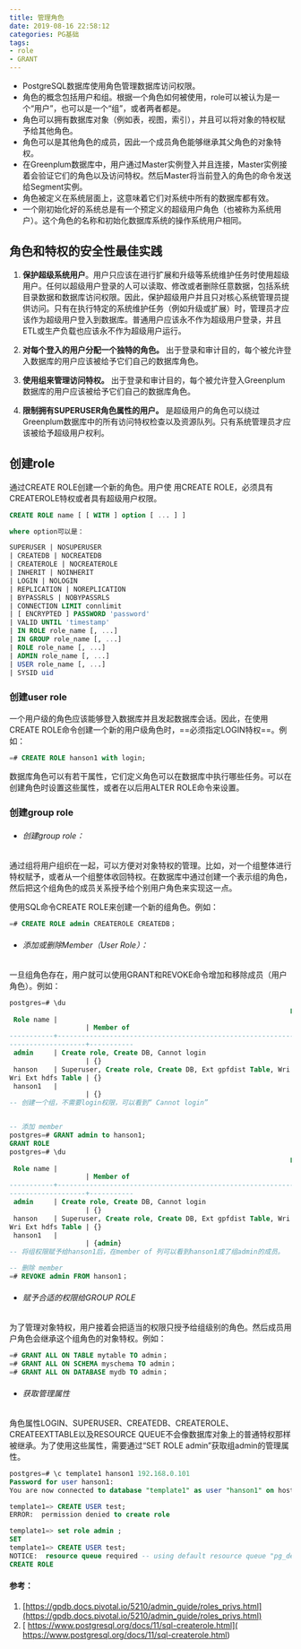 ```yaml
---
title: 管理角色
date: 2019-08-16 22:58:12
categories: PG基础
tags: 
- role
- GRANT
---
```



- PostgreSQL数据库使用角色管理数据库访问权限。
- 角色的概念包括用户和组。根据一个角色如何被使用，role可以被认为是一个“用户”，也可以是一个“组”，或者两者都是。
- 角色可以拥有数据库对象（例如表，视图，索引），并且可以将对象的特权赋予给其他角色。
- 角色可以是其他角色的成员，因此一个成员角色能够继承其父角色的对象特权。
- 在Greenplum数据库中，用户通过Master实例登入并且连接，Master实例接着会验证它们的角色以及访问特权。然后Master将当前登入的角色的命令发送给Segment实例。
- 角色被定义在系统层面上，这意味着它们对系统中所有的数据库都有效。
- 一个刚初始化好的系统总是有一个预定义的超级用户角色（也被称为系统用户）。这个角色的名称和初始化数据库系统的操作系统用户相同。


## 角色和特权的安全性最佳实践
1. **保护超级系统用户**。用户只应该在进行扩展和升级等系统维护任务时使用超级用户。任何以超级用户登录的人可以读取、修改或者删除任意数据，包括系统目录数据和数据库访问权限。因此，保护超级用户并且只对核心系统管理员提供访问。只有在执行特定的系统维护任务（例如升级或扩展）时，管理员才应该作为超级用户登入到数据库。普通用户应该永不作为超级用户登录，并且ETL或生产负载也应该永不作为超级用户运行。

2. **对每个登入的用户分配一个独特的角色。** 出于登录和审计目的，每个被允许登入数据库的用户应该被给予它们自己的数据库角色。
3. **使用组来管理访问特权。** 出于登录和审计目的，每个被允许登入Greenplum数据库的用户应该被给予它们自己的数据库角色。

4. **限制拥有SUPERUSER角色属性的用户。** 是超级用户的角色可以绕过Greenplum数据库中的所有访问特权检查以及资源队列。只有系统管理员才应该被给予超级用户权利。

## 创建role
通过CREATE ROLE创建一个新的角色。用户使
用CREATE ROLE，必须具有CREATEROLE特权或者具有超级用户权限。
```SQL
CREATE ROLE name [ [ WITH ] option [ ... ] ]

where option可以是：

SUPERUSER | NOSUPERUSER
| CREATEDB | NOCREATEDB
| CREATEROLE | NOCREATEROLE
| INHERIT | NOINHERIT
| LOGIN | NOLOGIN
| REPLICATION | NOREPLICATION
| BYPASSRLS | NOBYPASSRLS
| CONNECTION LIMIT connlimit
| [ ENCRYPTED ] PASSWORD 'password'
| VALID UNTIL 'timestamp'
| IN ROLE role_name [, ...]
| IN GROUP role_name [, ...]
| ROLE role_name [, ...]
| ADMIN role_name [, ...]
| USER role_name [, ...]
| SYSID uid
```

### 创建user role
一个用户级的角色应该能够登入数据库并且发起数据库会话。因此，在使用CREATE ROLE命令创建一个新的用户级角色时，==必须指定LOGIN特权==。例如：

```SQL 
=# CREATE ROLE hanson1 with login;
```
数据库角色可以有若干属性，它们定义角色可以在数据库中执行哪些任务。可以在创建角色时设置这些属性，或者在以后用ALTER ROLE命令来设置。

### 创建group role
- ###### 创建group role：
通过组将用户组织在一起，可以方便对对象特权的管理。比如，对一个组整体进行特权赋予，或者从一个组整体收回特权。在数据库中通过创建一个表示组的角色，然后把这个组角色的成员关系授予给个别用户角色来实现这一点。

使用SQL命令CREATE ROLE来创建一个新的组角色。例如：
```SQL
=# CREATE ROLE admin CREATEROLE CREATEDB；
```

- ###### 添加或删除Member（User Role）：
一旦组角色存在，用户就可以使用GRANT和REVOKE命令增加和移除成员（用户角色）。例如：
```SQL
postgres=# \du
                                                                      List of roles
 Role name |                                                           Attributes
                   | Member of
-----------+--------------------------------------------------------------------------------------------------------------
-------------------+-----------
 admin     | Create role, Create DB, Cannot login
                   | {}
 hanson    | Superuser, Create role, Create DB, Ext gpfdist Table, Wri Ext gpfdist Table, Ext http Table, Ext hdfs Table,
Wri Ext hdfs Table | {}
 hanson1   |
                   | {}
-- 创建一个组，不需要login权限，可以看到“ Cannot login”


-- 添加 member
postgres=# GRANT admin to hanson1;
GRANT ROLE
postgres=# \du
                                                                      List of roles
 Role name |                                                           Attributes
                   | Member of
-----------+--------------------------------------------------------------------------------------------------------------
-------------------+-----------
 admin     | Create role, Create DB, Cannot login
                   | {}
 hanson    | Superuser, Create role, Create DB, Ext gpfdist Table, Wri Ext gpfdist Table, Ext http Table, Ext hdfs Table,
Wri Ext hdfs Table | {}
 hanson1   |
                   | {admin}
-- 将组权限赋予给hanson1后，在member of 列可以看到hanson1成了组admin的成员。

-- 删除 member
=# REVOKE admin FROM hanson1；
```


- ###### 赋予合适的权限给GROUP ROLE
为了管理对象特权，用户接着会把适当的权限只授予给组级别的角色。然后成员用户角色会继承这个组角色的对象特权。例如：

```SQL
=# GRANT ALL ON TABLE mytable TO admin；
=# GRANT ALL ON SCHEMA myschema TO admin；
=# GRANT ALL ON DATABASE mydb TO admin；
```


- ###### 获取管理属性
角色属性LOGIN、SUPERUSER、CREATEDB、CREATEROLE、CREATEEXTTABLE以及RESOURCE QUEUE不会像数据库对象上的普通特权那样被继承。为了使用这些属性，需要通过“SET ROLE admin”获取组admin的管理属性。

```SQL
postgres=# \c template1 hanson1 192.168.0.101
Password for user hanson1:
You are now connected to database "template1" as user "hanson1" on host "192.168.0.101" at port "5432".

template1=> CREATE USER test;
ERROR:  permission denied to create role

template1=> set role admin ;
SET
template1=> CREATE USER test;
NOTICE:  resource queue required -- using default resource queue "pg_default"
CREATE ROLE
```

#### 参考：
1. [https://gpdb.docs.pivotal.io/5210/admin_guide/roles_privs.html](https://gpdb.docs.pivotal.io/5210/admin_guide/roles_privs.html)
2. [ https://www.postgresql.org/docs/11/sql-createrole.html]( https://www.postgresql.org/docs/11/sql-createrole.html)

